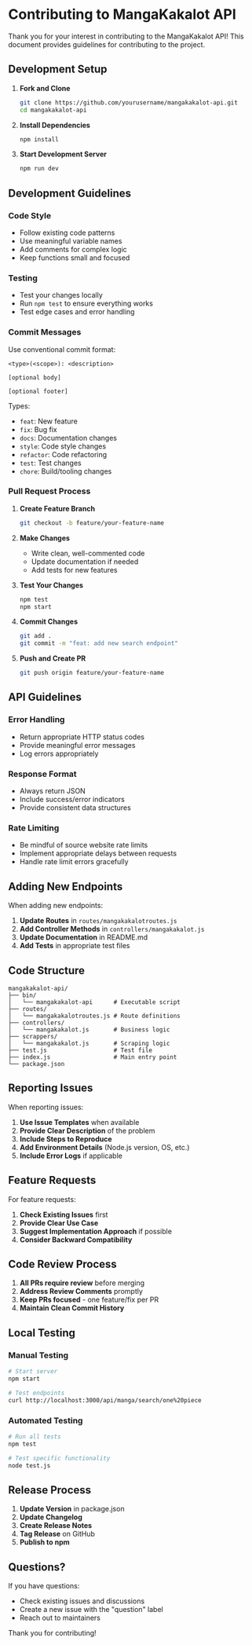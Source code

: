 # Contributing to MangaKakalot API

Thank you for your interest in contributing to the MangaKakalot API! This document provides guidelines for contributing to the project.

## Development Setup

1. **Fork and Clone**
   ```bash
   git clone https://github.com/yourusername/mangakakalot-api.git
   cd mangakakalot-api
   ```

2. **Install Dependencies**
   ```bash
   npm install
   ```

3. **Start Development Server**
   ```bash
   npm run dev
   ```

## Development Guidelines

### Code Style
- Follow existing code patterns
- Use meaningful variable names
- Add comments for complex logic
- Keep functions small and focused

### Testing
- Test your changes locally
- Run `npm test` to ensure everything works
- Test edge cases and error handling

### Commit Messages
Use conventional commit format:
```
<type>(<scope>): <description>

[optional body]

[optional footer]
```

Types:
- `feat`: New feature
- `fix`: Bug fix
- `docs`: Documentation changes
- `style`: Code style changes
- `refactor`: Code refactoring
- `test`: Test changes
- `chore`: Build/tooling changes

### Pull Request Process

1. **Create Feature Branch**
   ```bash
   git checkout -b feature/your-feature-name
   ```

2. **Make Changes**
   - Write clean, well-commented code
   - Update documentation if needed
   - Add tests for new features

3. **Test Your Changes**
   ```bash
   npm test
   npm start
   ```

4. **Commit Changes**
   ```bash
   git add .
   git commit -m "feat: add new search endpoint"
   ```

5. **Push and Create PR**
   ```bash
   git push origin feature/your-feature-name
   ```

## API Guidelines

### Error Handling
- Return appropriate HTTP status codes
- Provide meaningful error messages
- Log errors appropriately

### Response Format
- Always return JSON
- Include success/error indicators
- Provide consistent data structures

### Rate Limiting
- Be mindful of source website rate limits
- Implement appropriate delays between requests
- Handle rate limit errors gracefully

## Adding New Endpoints

When adding new endpoints:

1. **Update Routes** in `routes/mangakakalotroutes.js`
2. **Add Controller Methods** in `controllers/mangakakalot.js`
3. **Update Documentation** in README.md
4. **Add Tests** in appropriate test files

## Code Structure

```
mangakakalot-api/
├── bin/
│   └── mangakakalot-api      # Executable script
├── routes/
│   └── mangakakalotroutes.js # Route definitions
├── controllers/
│   └── mangakakalot.js       # Business logic
├── scrappers/
│   └── mangakakalot.js       # Scraping logic
├── test.js                   # Test file
├── index.js                  # Main entry point
└── package.json
```

## Reporting Issues

When reporting issues:

1. **Use Issue Templates** when available
2. **Provide Clear Description** of the problem
3. **Include Steps to Reproduce**
4. **Add Environment Details** (Node.js version, OS, etc.)
5. **Include Error Logs** if applicable

## Feature Requests

For feature requests:

1. **Check Existing Issues** first
2. **Provide Clear Use Case**
3. **Suggest Implementation Approach** if possible
4. **Consider Backward Compatibility**

## Code Review Process

1. **All PRs require review** before merging
2. **Address Review Comments** promptly
3. **Keep PRs focused** - one feature/fix per PR
4. **Maintain Clean Commit History**

## Local Testing

### Manual Testing
```bash
# Start server
npm start

# Test endpoints
curl http://localhost:3000/api/manga/search/one%20piece
```

### Automated Testing
```bash
# Run all tests
npm test

# Test specific functionality
node test.js
```

## Release Process

1. **Update Version** in package.json
2. **Update Changelog**
3. **Create Release Notes**
4. **Tag Release** on GitHub
5. **Publish to npm**

## Questions?

If you have questions:
- Check existing issues and discussions
- Create a new issue with the "question" label
- Reach out to maintainers

Thank you for contributing!
